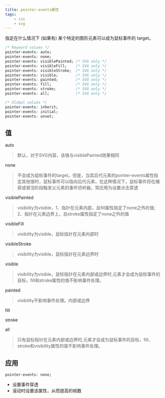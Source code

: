 ```yaml
---
title: pointer-events属性
tags:
    - css
    - svg
---
```


指定在什么情况下 (如果有) 某个特定的图形元素可以成为鼠标事件的 target。

```css
/* Keyword values */
pointer-events: auto;
pointer-events: none;
pointer-events: visiblePainted; /* SVG only */
pointer-events: visibleFill;    /* SVG only */
pointer-events: visibleStroke;  /* SVG only */
pointer-events: visible;        /* SVG only */
pointer-events: painted;        /* SVG only */
pointer-events: fill;           /* SVG only */
pointer-events: stroke;         /* SVG only */
pointer-events: all;            /* SVG only */

/* Global values */
pointer-events: inherit;
pointer-events: initial;
pointer-events: unset;
```

## 值

auto
>默认，对于SVG内容，该值与visiblePainted效果相同

none
>不会成为鼠标事件的target。但是，当其后代元素的pointer-events属性指定其他值时，鼠标事件可以指向后代元素，在这种情况下，鼠标事件将在捕获或冒泡阶段触发父元素的事件侦听器。常应用为设置点击穿透

visiblePainted
>visibility为visible，1、指针在元素内部，且fill属性指定了none之外的值; 2、指针在元素边界上，且stroke属性指定了none之外的值

visibleFill
>visibility为visible，鼠标指针在元素内部时

visibleStroke
>visibility为visible，鼠标指针在元素边界时

visible
>visibility为visible，鼠标指针在元素内部或边界时,元素才会成为鼠标事件的目标，fill和stroke属性的值不影响事件处理。

painted
>visibility不影响事件处理。内部或边界

fill

stroke

all
>只有鼠标指针在元素内部或边界时,元素才会成为鼠标事件的目标，fill、stroke和visibility属性的值不影响事件处理。

## 应用

`pointer-events: none;`

- 设置事件穿透
- 滚动时设置该属性，从而提高的帧数

